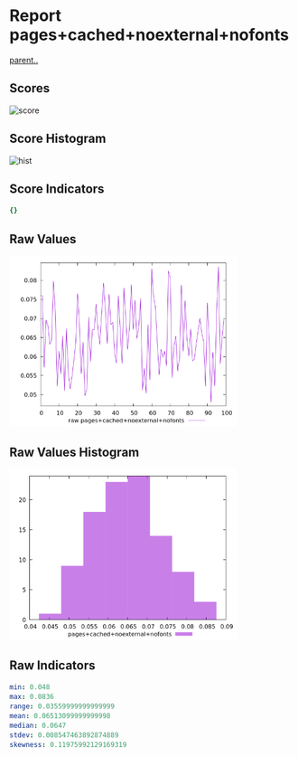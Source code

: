 # Report pages+cached+noexternal+nofonts

[parent..](./..)  


## Scores

![score](./score.png)  

## Score Histogram

![hist](./hist.png)  

## Score Indicators

```yaml
{}

```

## Raw Values

![raw](./raw.png)  

## Raw Values Histogram

![raw hist](./raw_hist.png)  

## Raw Indicators

```yaml
min: 0.048
max: 0.0836
range: 0.03559999999999999
mean: 0.06513099999999998
median: 0.0647
stdev: 0.008547463892874889
skewness: 0.11975992129169319

```

<style>
  img {
    max-width: 80%;
  }
</style>
      
